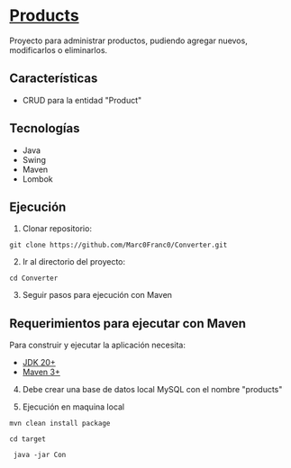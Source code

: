 # [Products](https://github.com/Marc0Franc0/Products#Products)
Proyecto para administrar productos, pudiendo agregar nuevos, modificarlos o eliminarlos.

## Características
- CRUD para la entidad "Product"

## Tecnologías
- Java
- Swing
- Maven
- Lombok

## Ejecución
1. Clonar repositorio:

```shell
git clone https://github.com/Marc0Franc0/Converter.git
```
2. Ir al directorio del proyecto: 

```shell
cd Converter
```
3. Seguir pasos para ejecución con Maven

## Requerimientos para ejecutar con Maven

Para construir y ejecutar la aplicación necesita:
- [JDK 20+](https://www.oracle.com/java/technologies/downloads/#java20)
- [Maven 3+](https://maven.apache.org)

4. Debe crear una base de datos local MySQL con el nombre "products"

5. Ejecución en maquina local

```shell
mvn clean install package
```

```shell
cd target
```

```shell
 java -jar Con